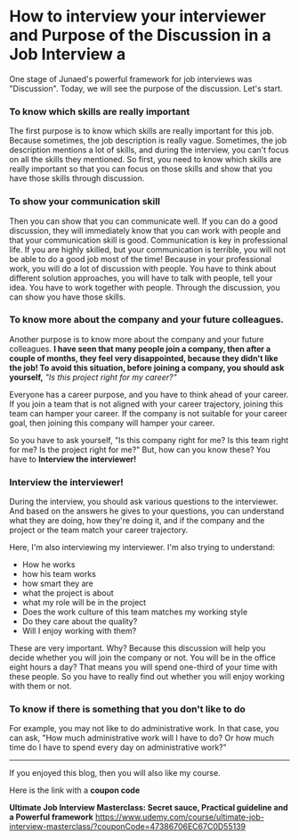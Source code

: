 # How to interview your interviewer and Purpose of the Discussion in a Job Interview a
One stage of Junaed's powerful framework for job interviews was "Discussion". Today, we will see the purpose of the discussion. 
Let's start. 

### To know which skills are really important
The first purpose is to know which skills are really important for this job. Because sometimes, the job description is really vague. Sometimes, the job description mentions a lot of skills, and during the interview, you can't focus on all the skills they mentioned. 
So first, you need to know which skills are really important so that you can focus on those skills and show that you have those skills through discussion. 

### To show your communication skill
Then you can show that you can communicate well.
If you can do a good discussion, they will immediately know that you can work with people and that your communication skill is good. Communication is key in professional life. If you are highly skilled, but your communication is terrible, you will not be able to do a good job most of the time! Because in your professional work, you will do a lot of discussion with people. You have to think about different solution approaches, you will have to talk with people, tell your idea. You have to work together with people. Through the discussion, you can show you have those skills. 

### To know more about the company and your future colleagues.
Another purpose is to know more about the company and your future colleagues. 
**I have seen that many people join a company, then after a couple of months, they feel very disappointed, because they didn't like the job!
To avoid this situation, before joining a company, you should ask yourself,** _"Is this project right for my career?"_

Everyone has a career purpose, and you have to think ahead of your career. If you join a team that is not aligned with your career trajectory, joining this team can hamper your career. If the company is not suitable for your career goal, then joining this company will hamper your career. 

So you have to ask yourself, "Is this company right for me? Is this team right for me? Is the project right for me?" 
But, how can you know these? You have to **Interview the interviewer!**

### Interview the interviewer!
 
During the interview, you should ask various questions to the interviewer. And based on the answers he gives to your questions, you can understand what they are doing, how they're doing it, and if the company and the project or the team match your career trajectory. 

Here, I'm also interviewing my interviewer. I'm also trying to understand:
- How he works 
- how his team works
- how smart they are
- what the project is about
- what my role will be in the project
- Does the work culture of this team matches my working style
- Do they care about the quality? 
- Will I enjoy working with them?

These are very important. Why? Because this discussion will help you decide whether you will join the company or not. 
You will be in the office eight hours a day? That means you will spend one-third of your time with these people. So you have to really find out whether you will enjoy working with them or not. 

### To know if there is something that you don't like to do
For example, you may not like to do administrative work. In that case, you can ask, 
"How much administrative work will I have to do? Or how much time do I have to spend every day on administrative work?"

-----------
If you enjoyed this blog, then you will also like my course. 

Here is the link with a **coupon code**

**Ultimate Job Interview Masterclass: Secret sauce, Practical guideline and a Powerful framework**
https://www.udemy.com/course/ultimate-job-interview-masterclass/?couponCode=47386706EC67C0D55139

